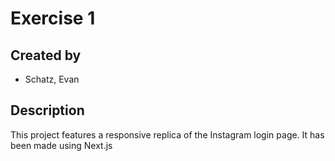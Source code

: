 # Exercise 1

## Created by
- Schatz, Evan

## Description
This project features a responsive replica of the Instagram login page. It has been made using Next.js 